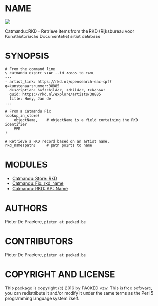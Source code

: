 # NAME

<div>
    <a href="https://travis-ci.org/PACKED-vzw/Catmandu-Store-RKD"><img src="https://travis-ci.org/PACKED-vzw/Catmandu-Store-RKD.svg?branch=master"></a>
</div>

Catmandu::RKD - Retrieve items from the RKD (Rijksbureau voor Kunsthistorische Documentatie) artist database

# SYNOPSIS

    # From the command line
    $ catmandu export VIAF --id 38885 to YAML
    ---
    - artist_link: https://rkd.nl/opensearch-eac-cpf?q=kunstenaarsnummer:38885
      description: hofschilder, schilder, tekenaar
      guid: https://rkd.nl/explore/artists/38885
      title: Hoey, Jan de
    ...

    # From a Catmandu Fix
    lookup_in_store(
        objectName,    # objectName is a field containing the RKD identifier
        RKD
    )

    # Retrieve a RKD record based on an artist name.
    rkd_name(path)     # path points to name

# MODULES

- [Catmandu::Store::RKD](https://metacpan.org/pod/Catmandu::Store::RKD)
- [Catmandu::Fix::rkd\_name](https://metacpan.org/pod/Catmandu::Fix::rkd_name)
- [Catmandu::RKD::API::Name](https://metacpan.org/pod/Catmandu::RKD::API::Name)

# AUTHORS

Pieter De Praetere, `pieter at packed.be`

# CONTRIBUTORS

Pieter De Praetere, `pieter at packed.be`

# COPYRIGHT AND LICENSE

This package is copyright (c) 2016 by PACKED vzw.
This is free software; you can redistribute it and/or modify it under the same terms as the Perl 5 programming language system itself.
